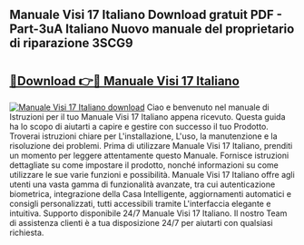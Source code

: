 ## Manuale Visi 17 Italiano Download gratuit PDF - Part-3uA Italiano Nuovo manuale del proprietario di riparazione 3SCG9

# <h2><a href="http://dfgo78.blite.top/?on=Manuale+Visi+17+Italiano">🔗Download 👉🔴 Manuale Visi 17 Italiano</a></h2>

[![Manuale Visi 17 Italiano download](https://i.imgur.com/lujVjoI.png)](http://dfgo78.blite.top/?on=Manuale+Visi+17+Italiano)
Ciao e benvenuto nel manuale di Istruzioni per il tuo Manuale Visi 17 Italiano appena ricevuto. Questa guida ha lo scopo di aiutarti a capire e gestire con successo il tuo Prodotto. Troverai istruzioni chiare per L'installazione, L'uso, la manutenzione e la risoluzione dei problemi. Prima di utilizzare Manuale Visi 17 Italiano, prenditi un momento per leggere attentamente questo Manuale. Fornisce istruzioni dettagliate su come impostare il prodotto, nonché informazioni su come utilizzare le sue varie funzioni e possibilità. Manuale Visi 17 Italiano offre agli utenti una vasta gamma di funzionalità avanzate, tra cui autenticazione biometrica, integrazione della Casa Intelligente, aggiornamenti automatici e consigli personalizzati, tutti accessibili tramite L'interfaccia elegante e intuitiva. Supporto disponibile 24/7 Manuale Visi 17 Italiano. Il nostro Team di assistenza clienti è a tua disposizione 24/7 per aiutarti con qualsiasi richiesta.
